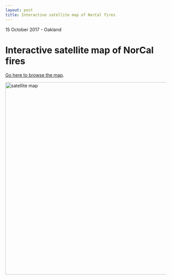 ```yaml
---
layout: post
title: Interactive satellite map of NorCal fires
---
```

<p class="meta"> 15 October 2017 - Oakland</p>

Interactive satellite map of NorCal fires
==============================

[Go here to browse the map](https://robinkraft.github.io/norcal-fires-imagery/compare.html).

<img src="https://i.imgur.com/tXxTnLh.png" alt="satellite map" style="width: 600px;"/>